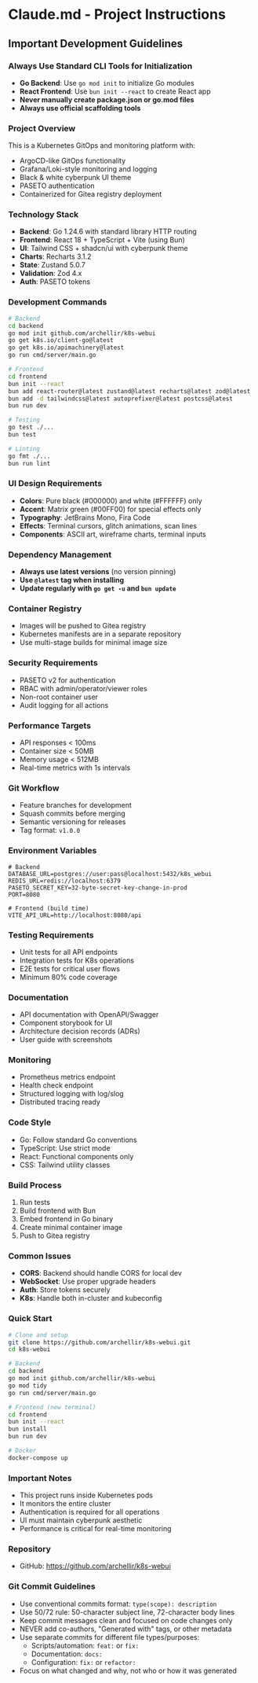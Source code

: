# Claude.md - Project Instructions

## Important Development Guidelines

### Always Use Standard CLI Tools for Initialization
- **Go Backend**: Use `go mod init` to initialize Go modules
- **React Frontend**: Use `bun init --react` to create React app
- **Never manually create package.json or go.mod files**
- **Always use official scaffolding tools**

### Project Overview
This is a Kubernetes GitOps and monitoring platform with:
- ArgoCD-like GitOps functionality
- Grafana/Loki-style monitoring and logging
- Black & white cyberpunk UI theme
- PASETO authentication
- Containerized for Gitea registry deployment

### Technology Stack
- **Backend**: Go 1.24.6 with standard library HTTP routing
- **Frontend**: React 18 + TypeScript + Vite (using Bun)
- **UI**: Tailwind CSS + shadcn/ui with cyberpunk theme
- **Charts**: Recharts 3.1.2
- **State**: Zustand 5.0.7
- **Validation**: Zod 4.x
- **Auth**: PASETO tokens

### Development Commands
```bash
# Backend
cd backend
go mod init github.com/archellir/k8s-webui
go get k8s.io/client-go@latest
go get k8s.io/apimachinery@latest
go run cmd/server/main.go

# Frontend
cd frontend
bun init --react
bun add react-router@latest zustand@latest recharts@latest zod@latest
bun add -d tailwindcss@latest autoprefixer@latest postcss@latest
bun run dev

# Testing
go test ./...
bun test

# Linting
go fmt ./...
bun run lint
```

### UI Design Requirements
- **Colors**: Pure black (#000000) and white (#FFFFFF) only
- **Accent**: Matrix green (#00FF00) for special effects only
- **Typography**: JetBrains Mono, Fira Code
- **Effects**: Terminal cursors, glitch animations, scan lines
- **Components**: ASCII art, wireframe charts, terminal inputs

### Dependency Management
- **Always use latest versions** (no version pinning)
- **Use `@latest` tag when installing**
- **Update regularly with `go get -u` and `bun update`**

### Container Registry
- Images will be pushed to Gitea registry
- Kubernetes manifests are in a separate repository
- Use multi-stage builds for minimal image size

### Security Requirements
- PASETO v2 for authentication
- RBAC with admin/operator/viewer roles
- Non-root container user
- Audit logging for all actions

### Performance Targets
- API responses < 100ms
- Container size < 50MB
- Memory usage < 512MB
- Real-time metrics with 1s intervals

### Git Workflow
- Feature branches for development
- Squash commits before merging
- Semantic versioning for releases
- Tag format: `v1.0.0`

### Environment Variables
```env
# Backend
DATABASE_URL=postgres://user:pass@localhost:5432/k8s_webui
REDIS_URL=redis://localhost:6379
PASETO_SECRET_KEY=32-byte-secret-key-change-in-prod
PORT=8080

# Frontend (build time)
VITE_API_URL=http://localhost:8080/api
```

### Testing Requirements
- Unit tests for all API endpoints
- Integration tests for K8s operations
- E2E tests for critical user flows
- Minimum 80% code coverage

### Documentation
- API documentation with OpenAPI/Swagger
- Component storybook for UI
- Architecture decision records (ADRs)
- User guide with screenshots

### Monitoring
- Prometheus metrics endpoint
- Health check endpoint
- Structured logging with log/slog
- Distributed tracing ready

### Code Style
- Go: Follow standard Go conventions
- TypeScript: Use strict mode
- React: Functional components only
- CSS: Tailwind utility classes

### Build Process
1. Run tests
2. Build frontend with Bun
3. Embed frontend in Go binary
4. Create minimal container image
5. Push to Gitea registry

### Common Issues
- **CORS**: Backend should handle CORS for local dev
- **WebSocket**: Use proper upgrade headers
- **Auth**: Store tokens securely
- **K8s**: Handle both in-cluster and kubeconfig

### Quick Start
```bash
# Clone and setup
git clone https://github.com/archellir/k8s-webui.git
cd k8s-webui

# Backend
cd backend
go mod init github.com/archellir/k8s-webui
go mod tidy
go run cmd/server/main.go

# Frontend (new terminal)
cd frontend
bun init --react
bun install
bun run dev

# Docker
docker-compose up
```

### Important Notes
- This project runs inside Kubernetes pods
- It monitors the entire cluster
- Authentication is required for all operations
- UI must maintain cyberpunk aesthetic
- Performance is critical for real-time monitoring

### Repository
- GitHub: https://github.com/archellir/k8s-webui

### Git Commit Guidelines

- Use conventional commits format: `type(scope): description`
- Use 50/72 rule: 50-character subject line, 72-character body lines
- Keep commit messages clean and focused on code changes only
- NEVER add co-authors, "Generated with" tags, or other metadata
- Use separate commits for different file types/purposes:
  - Scripts/automation: `feat:` or `fix:`
  - Documentation: `docs:`
  - Configuration: `fix:` or `refactor:`
- Focus on what changed and why, not who or how it was generated